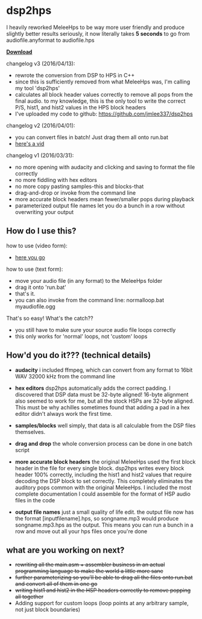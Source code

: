 # dsp2hps
I heavily reworked MeleeHps to be way more user friendly and produce slightly better results
seriously, it now literally takes **5 seconds** to go from audiofile.anyformat to audiofile.hps

**[Download](https://drive.google.com/open?id=0B79OwbM8T752UlZTdWRjRTVOZEk)**

changelog v3 (2016/04/13):

* rewrote the conversion from DSP to HPS in C++
* since this is sufficiently removed from what MeleeHps was, I'm calling my tool 'dsp2hps'
* calculates all block header values correctly to remove all pops from the final audio. to my knowledge, this is the only tool to write the correct P/S, hist1, and hist2 values in the HPS block headers
* I've uploaded my code to github: https://github.com/jmlee337/dsp2hps

changelog v2 (2016/04/01):

* you can convert files in batch! Just drag them all onto run.bat
* [here's a vid](https://drive.google.com/open?id=0B79OwbM8T752T0FNSTFld01MU0U)

changelog v1 (2016/03/31):

* no more opening with audacity and clicking and saving to format the file correctly
* no more fiddling with hex editors
* no more copy pasting samples-this and blocks-that
* drag-and-drop or invoke from the command line
* more accurate block headers mean fewer/smaller pops during playback
* parameterized output file names let you do a bunch in a row without overwriting your output

## **How do I use this?**
how to use (video form):

* [here you go](https://drive.google.com/open?id=0B79OwbM8T752YW9vMHhjUXcxOFE)

how to use (text form):
* move your audio file (in any format) to the MeleeHps folder
* drag it onto 'run.bat'
* that's it.
* you can also invoke from the command line: normalloop.bat myaudiofile.ogg

That's so easy! What's the catch??

* you still have to make sure your source audio file loops correctly
* this only works for 'normal' loops, not 'custom' loops

## **How'd you do it??? (technical details)**

* **audacity**
i included ffmpeg, which can convert from any format to 16bit WAV 32000 kHz from the command line


* **hex editors**
dsp2hps automatically adds the correct padding. I discovered that DSP data must be 32-byte aligned! 16-byte alignment also seemed to work for me, but all the stock HSPs are 32-byte aligned. This must be why achilles sometimes found that adding a pad in a hex editor didn't always work the first time.


* **samples/blocks**
well simply, that data is all calculable from the DSP files themselves.


* **drag and drop**
the whole conversion process can be done in one batch script


* **more accurate block headers**
the original MeleeHps used the first block header in the file for every single block. dsp2hps writes every block header 100% correctly, including the hist1 and hist2 values that require decoding the DSP block to set correctly. This completely eliminates the auditory pops common with the original MeleeHps. I included the most complete documentation I could assemble for the format of HSP audio files in the code


* **output file names**
just a small quality of life edit. the output file now has the format [inputfilename].hps, so songname.mp3 would produce songname.mp3.hps as the output. This means you can run a bunch in a row and move out all your hps files once you're done

## **what are you working on next?**

* ~~rewriting all the main.asm + assembler business in an actual programming language to make the world a little more sane~~
* ~~further parameterizing so you'll be able to drag all the files onto run.bat and convert all of them in one go~~
* ~~writing hist1 and hist2 in the HSP headers correctly to remove popping all together~~
* Adding support for custom loops (loop points at any arbitrary sample, not just block boundaries)
